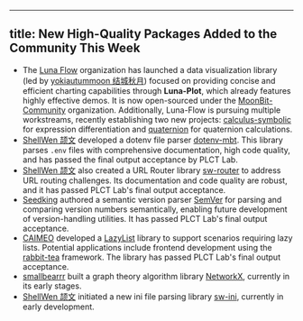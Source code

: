 
---
title: New High-Quality Packages Added to the Community This Week
---

- The [Luna Flow](https://github.com/luna-flow) organization has launched a data visualization library (led by [yokiautummoon 结城秋月](https://github.com/yokiautummoon)) focused on providing concise and efficient charting capabilities through **Luna-Plot**, which already features highly effective demos. It is now open-sourced under the [MoonBit-Community](https://github.com/moonbit-community/luna-plot) organization. Additionally, Luna-Flow is pursuing multiple workstreams, recently establishing two new projects: [calculus-symbolic](https://github.com/Luna-Flow/calculus-symbolic) for expression differentiation and [quaternion](https://github.com/luna-flow/quaternion) for quaternion calculations.  
- [ShellWen 颉文](https://github.com/ShellWen) developed a dotenv file parser [dotenv-mbt](https://github.com/moonbit-community/dotenv-mbt). This library parses `.env` files with comprehensive documentation, high code quality, and has passed the final output acceptance by PLCT Lab.  
- [ShellWen 颉文](https://github.com/ShellWen) also created a URL Router library [sw-router](https://github.com/moonbit-community/sw-router) to address URL routing challenges. Its documentation and code quality are robust, and it has passed PLCT Lab's final output acceptance.  
- [Seedking](https://github.com/Seedking) authored a semantic version parser [SemVer](https://github.com/Seedking/SemVer) for parsing and comparing version numbers semantically, enabling future development of version-handling utilities. It has passed PLCT Lab's final output acceptance.  
- [CAIMEO](https://github.com/CAIMEOX) developed a [LazyList](https://github.com/CAIMEOX/lazy-list) library to support scenarios requiring lazy lists. Potential applications include frontend development using the [rabbit-tea](https://github.com/Yoorkin/rabbit-tea) framework. The library has passed PLCT Lab's final output acceptance.  
- [smallbearrr](https://github.com/smallbearrr) built a graph theory algorithm library [NetworkX](https://github.com/moonbit-community/NetworkX), currently in its early stages.  
- [ShellWen 颉文](https://github.com/smallbearrr) initiated a new ini file parsing library [sw-ini](https://github.com/moonbit-community/sw-ini), currently in early development.  